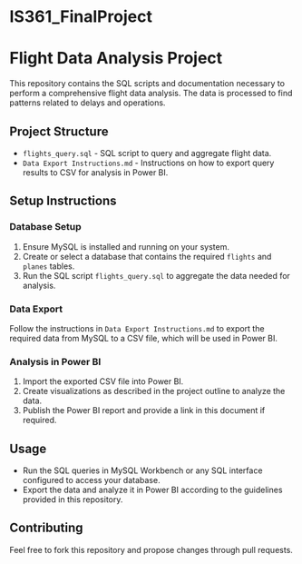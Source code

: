 # IS361_FinalProject

# Flight Data Analysis Project

This repository contains the SQL scripts and documentation necessary to perform a comprehensive flight data analysis. The data is processed to find patterns related to delays and operations.

## Project Structure

- `flights_query.sql` - SQL script to query and aggregate flight data.
- `Data Export Instructions.md` - Instructions on how to export query results to CSV for analysis in Power BI.

## Setup Instructions

### Database Setup
1. Ensure MySQL is installed and running on your system.
2. Create or select a database that contains the required `flights` and `planes` tables.
3. Run the SQL script `flights_query.sql` to aggregate the data needed for analysis.

### Data Export
Follow the instructions in `Data Export Instructions.md` to export the required data from MySQL to a CSV file, which will be used in Power BI.

### Analysis in Power BI
1. Import the exported CSV file into Power BI.
2. Create visualizations as described in the project outline to analyze the data.
3. Publish the Power BI report and provide a link in this document if required.

## Usage
- Run the SQL queries in MySQL Workbench or any SQL interface configured to access your database.
- Export the data and analyze it in Power BI according to the guidelines provided in this repository.

## Contributing
Feel free to fork this repository and propose changes through pull requests.

